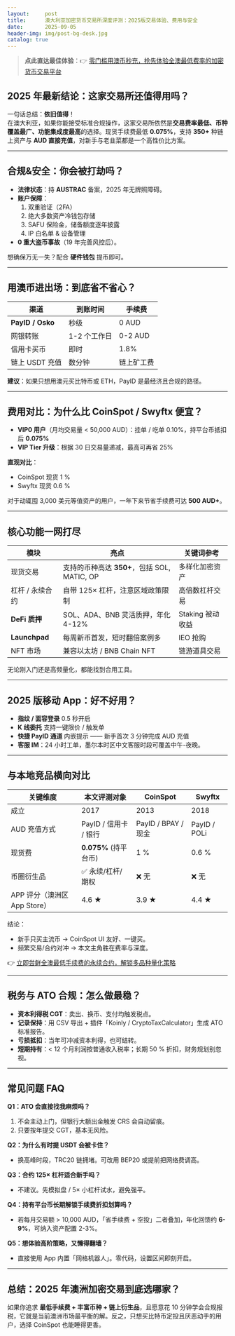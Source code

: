 ```yaml
---
layout:     post
title:      澳大利亚加密货币交易所深度评测：2025版交易体验、费用与安全
date:       2025-09-05
header-img: img/post-bg-desk.jpg
catalog: true
---
```


> **点此直达最佳体验**：👉 [零门槛用澳币秒充，抢先体验全澳最低费率的加密货币交易平台](https://okxdog.com/)

## 2025 年最新结论：这家交易所还值得用吗？
一句话总结：**依旧值得**！  
在澳大利亚，如果你能接受标准合规操作，这家交易所依然是**交易费率最低、币种覆盖最广、功能集成度最高**的选择。现货手续费最低 **0.075%**，支持 **350+** 种链上资产与 **AUD 直接充值**，对新手与老韭菜都是一个高性价比方案。

---

## 合规&安全：你会被打劫吗？
- **法律状态**：持 **AUSTRAC** 备案，2025 年无牌照障碍。  
- **账户保障**：
  1. 双重验证（2FA）
  2. 绝大多数资产冷钱包存储
  3. SAFU 保险金，储备额度逐年披露
  4. IP 白名单 & 设备管理  
- **0 重大盗币事故**（19 年完善风控后）。

想确保万无一失？配合 **硬件钱包** 提币即可。

---

## 用澳币进出场：到底省不省心？
| 渠道 | 到账时间 | 手续费 |
|---|---|---|
| **PayID / Osko** | 秒级 | 0 AUD |
| 网银转账 | 1-2 个工作日 | 0-2 AUD |
| 信用卡买币 | 即时 | 1.8% |
| 链上 USDT 充值 | 数分钟 | 链上矿工费 |

**建议**：如果只想用澳元买比特币或 ETH，PayID 是最经济且合规的路径。

---

## 费用对比：为什么比 CoinSpot / Swyftx 便宜？
- **VIP0 用户**（月均交易量 < 50,000 AUD）：挂单 / 吃单 0.10%，持平台币抵扣后 **0.075%**  
- **VIP Tier 升级**：根据 30 日交易量递减，最高可再省 25%  

**直观对比**：  
- CoinSpot 现货 1 %  
- Swyftx 现货 0.6 %  

对于动辄囤 3,000 美元等值资产的用户，一年下来节省手续费可达 **500 AUD+**。

---

## 核心功能一网打尽
| 模块 | 亮点 | 关键词参考 |
|---|---|---|
| 现货交易 | 支持的币种高达 **350+**，包括 SOL, MATIC, OP | 多样化加密资产 |
| 杠杆 / 永续合约 | 自带 125× 杠杆，注意区域政策限制 | 高倍数杠杆交易 |
| **DeFi 质押** | SOL、ADA、BNB 灵活质押，年化 4-12% | Staking 被动收益 |
| **Launchpad** | 每周新币首发，短时翻倍案例多 | IEO 抢购 |
| NFT 市场 | 兼容以太坊 / BNB Chain NFT | 链游道具交易 |

无论刚入门还是高频量化，都能找到合用工具。

---

## 2025 版移动 App：好不好用？
- **指纹 / 面容登录** 0.5 秒开启  
- **K 线委托** 支持一键限价 / 触发单  
- **快捷 PayID 通道** 内嵌提示 —— 新手首次 3 分钟完成 AUD 充值  
- **客服 IM**：24 小时工单，墨尔本时区中文客服时段可覆盖中午-夜晚。

---

## 与本地竞品横向对比
| 关键维度 | 本文评测对象 | CoinSpot | Swyftx |
|---|---|---|---|
| 成立 | 2017 | 2013 | 2018 |
| AUD 充值方式 | PayID / 信用卡 / 银行 | PayID / BPAY / 现金 | PayID / POLi |
| 现货费 | **0.075%** (持平台币) | 1 % | 0.6 % |
| 币圈衍生品 | ✅ 永续/杠杆/期权 | ❌ 无 | ❌ 无 |
| APP 评分（澳洲区 App Store） | 4.6 ★ | 3.9 ★ | 4.4 ★ |

结论：  
- 新手只买主流币 → CoinSpot UI 友好、一键买。  
- 频繁交易/合约对冲 → 本文主角胜在费率与深度。  

👉 [立即尝鲜全澳最低手续费的永续合约，解锁多品种量化策略](https://okxdog.com/)

---

## 税务与 ATO 合规：怎么做最稳？
- **资本利得税 CGT**：卖出、换币、支付均触发税点。  
- **记录保持**：用 CSV 导出 + 插件「Koinly / CryptoTaxCalculator」生成 ATO 标准报告。  
- **亏损抵扣**：当年可冲减资本利得，也可结转。  
- **短期持有**：< 12 个月利润按普通收入税率；长期 50 % 折扣，财务规划别忽视。

---

## 常见问题 FAQ

**Q1：ATO 会直接找我麻烦吗？**  
1. 不会主动上门，但银行大额出金触发 CRS 会自动留痕。  
2. 只要按年提交 CGT，基本无风险。

**Q2：为什么有时提 USDT 会被卡住？**  
- 换高峰时段，TRC20 链拥堵。可改用 BEP20 或提前把网络费调高。

**Q3：合约 125× 杠杆适合新手吗？**  
- 不建议。先模拟盘 / 5× 小杠杆试水，避免强平。

**Q4：持有平台币长期解锁手续费折扣划算吗？**  
- 若每月交易额 > 10,000 AUD，「省手续费 + 空投」二者叠加，年化回馈约 **6-9%**，可纳入资产配置 2-3%。

**Q5：想体验高阶策略，又懒得翻墙？**  
- 直接使用 App 内置「网格机器人」。零代码，设置区间即刻开启。

---

## 总结：2025 年澳洲加密交易到底选哪家？
如果你追求 **最低手续费 + 丰富币种 + 链上衍生品**，且愿意花 10 分钟学会合规报税，它就是当前澳洲市场最平衡的解。反之，只想买比特币定投且厌恶动手的用户，选择 CoinSpot 也能睡得更香。